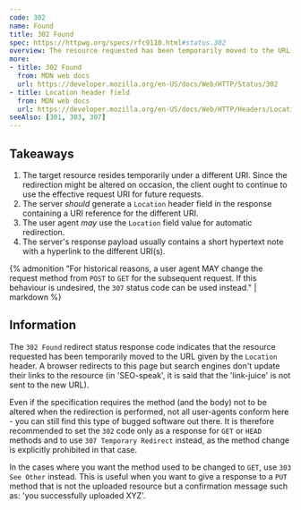```yaml
---
code: 302
name: Found
title: 302 Found
spec: https://httpwg.org/specs/rfc9110.html#status.302
overview: The resource requested has been temporarily moved to the URL given by the `Location` header.
more:
- title: 302 Found
  from: MDN web docs
  url: https://developer.mozilla.org/en-US/docs/Web/HTTP/Status/302
- title: Location header field
  from: MDN web docs
  url: https://developer.mozilla.org/en-US/docs/Web/HTTP/Headers/Location
seeAlso: [301, 303, 307]
---
```


## Takeaways

1. The target resource resides temporarily under a different URI. Since the redirection might be altered on occasion, the client ought to continue to use the effective request URI for future requests.
1. The server _should_ generate a `Location` header field in the response containing a URI reference for the different URI.
1. The user agent _may_ use the `Location` field value for automatic redirection.
1. The server's response payload usually contains a short hypertext note with a hyperlink to the different URI(s).

{% admonition "For historical reasons, a user agent MAY change the request method from `POST` to `GET` for the subsequent request. If this behaviour is undesired, the `307` status code can be used instead." | markdown %}

## Information

The `302 Found` redirect status response code indicates that the resource requested has been temporarily moved to the URL given by the `Location` header. A browser redirects to this page but search engines don't update their links to the resource (in 'SEO-speak', it is said that the 'link-juice' is not sent to the new URL).

Even if the specification requires the method (and the body) not to be altered when the redirection is performed, not all user-agents conform here - you can still find this type of bugged software out there. It is therefore recommended to set the `302` code only as a response for `GET` or `HEAD` methods and to use `307 Temporary Redirect` instead, as the method change is explicitly prohibited in that case.

In the cases where you want the method used to be changed to `GET`, use `303 See Other` instead. This is useful when you want to give a response to a `PUT` method that is not the uploaded resource but a confirmation message such as: 'you successfully uploaded XYZ'.
